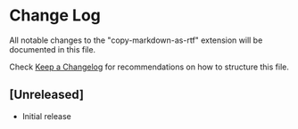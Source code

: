 # Change Log

All notable changes to the "copy-markdown-as-rtf" extension will be documented in this file.

Check [Keep a Changelog](http://keepachangelog.com/) for recommendations on how to structure this file.

## [Unreleased]

- Initial release
